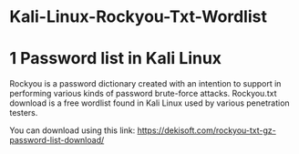 # Kali-Linux-Rockyou-Txt-Wordlist
# 1 Password list in Kali Linux

  Rockyou is a password dictionary created with an intention to support in performing various kinds of password brute-force attacks. 
  Rockyou.txt download is a free wordlist found in Kali Linux used by various penetration testers.
  
  You can download using this link:
  https://dekisoft.com/rockyou-txt-gz-password-list-download/
